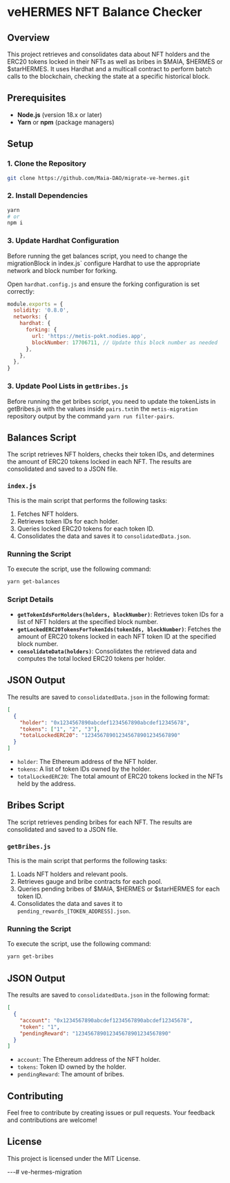 # veHERMES NFT Balance Checker

## Overview

This project retrieves and consolidates data about NFT holders and the ERC20 tokens locked in their NFTs as well as bribes in $MAIA, $HERMES or $starHERMES.
It uses Hardhat and a multicall contract to perform batch calls to the blockchain, checking the state at a specific historical block.

## Prerequisites

- **Node.js** (version 18.x or later)
- **Yarn** or **npm** (package managers)

## Setup

### 1. Clone the Repository

```bash
git clone https://github.com/Maia-DAO/migrate-ve-hermes.git
```

### 2. Install Dependencies

```bash
yarn
# or
npm i
```

### 3. Update Hardhat Configuration

Before running the get balances script, you need to change the migrationBlock in ìndex.js` configure Hardhat to use the appropriate network and block number for forking.

Open `hardhat.config.js` and ensure the forking configuration is set correctly:

```javascript
module.exports = {
  solidity: '0.8.0',
  networks: {
    hardhat: {
      forking: {
        url: 'https://metis-pokt.nodies.app',
        blockNumber: 17706711, // Update this block number as needed
      },
    },
  },
}
```

### 3. Update Pool Lists in `getBribes.js`

Before running the get bribes script, you need to update the tokenLists in getBribes.js with the values inside `pairs.txt`in the `metis-migration` repository output by the command `yarn run filter-pairs`.

## Balances Script

The script retrieves NFT holders, checks their token IDs, and determines the amount of ERC20 tokens locked in each NFT. The results are consolidated and saved to a JSON file.

### `index.js`

This is the main script that performs the following tasks:

1. Fetches NFT holders.
2. Retrieves token IDs for each holder.
3. Queries locked ERC20 tokens for each token ID.
4. Consolidates the data and saves it to `consolidatedData.json`.

### Running the Script

To execute the script, use the following command:

```bash
yarn get-balances
```

### Script Details

- **`getTokenIdsForHolders(holders, blockNumber)`**: Retrieves token IDs for a list of NFT holders at the specified block number.
- **`getLockedERC20TokensForTokenIds(tokenIds, blockNumber)`**: Fetches the amount of ERC20 tokens locked in each NFT token ID at the specified block number.
- **`consolidateData(holders)`**: Consolidates the retrieved data and computes the total locked ERC20 tokens per holder.

## JSON Output

The results are saved to `consolidatedData.json` in the following format:

```json
[
  {
    "holder": "0x1234567890abcdef1234567890abcdef12345678",
    "tokens": ["1", "2", "3"],
    "totalLockedERC20": "123456789012345678901234567890"
  }
]
```

- `holder`: The Ethereum address of the NFT holder.
- `tokens`: A list of token IDs owned by the holder.
- `totalLockedERC20`: The total amount of ERC20 tokens locked in the NFTs held by the address.

## Bribes Script

The script retrieves pending bribes for each NFT. The results are consolidated and saved to a JSON file.

### `getBribes.js`

This is the main script that performs the following tasks:

1. Loads NFT holders and relevant pools.
2. Retrieves gauge and bribe contracts for each pool.
3. Queries pending bribes of $MAIA, $HERMES or $starHERMES for each token ID.
4. Consolidates the data and saves it to `pending_rewards_[TOKEN_ADDRESS].json`.

### Running the Script

To execute the script, use the following command:

```bash
yarn get-bribes
```

## JSON Output

The results are saved to `consolidatedData.json` in the following format:

```json
[
  {
    "account": "0x1234567890abcdef1234567890abcdef12345678",
    "token": "1",
    "pendingReward": "123456789012345678901234567890"
  }
]
```

- `account`: The Ethereum address of the NFT holder.
- `tokens`: Token ID owned by the holder.
- `pendingReward`: The amount of bribes.

## Contributing

Feel free to contribute by creating issues or pull requests. Your feedback and contributions are welcome!

## License

This project is licensed under the MIT License.

---# ve-hermes-migration
